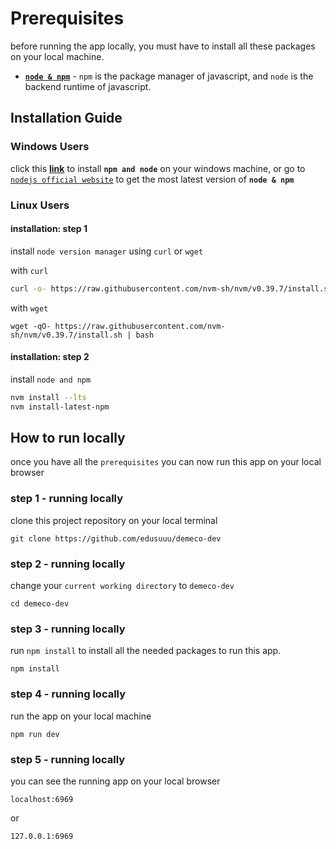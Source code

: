 # Prerequisites

before running the app locally, you must have to install all these packages on your local machine.

- [**`node & npm`**](https://nodejs.org/en/download) - `npm` is the package manager of javascript, and `node` is the backend runtime of javascript.

## Installation Guide

### Windows Users

click this [**link**](https://nodejs.org/dist/v20.10.0/node-v20.10.0-x64.msi) to install **`npm and node`** on your windows machine, or go to [`nodejs official website`](https://nodejs.org/en/download) to get the most latest version of **`node & npm`**

### Linux Users

#### **installation: step 1**
install `node version manager`
using `curl` or `wget`

with `curl`
```bash
curl -o- https://raw.githubusercontent.com/nvm-sh/nvm/v0.39.7/install.sh | bash
```
with `wget`
```
wget -qO- https://raw.githubusercontent.com/nvm-sh/nvm/v0.39.7/install.sh | bash
```
#### **installation: step 2**
install `node and npm`
```bash
nvm install --lts
nvm install-latest-npm
```

## How to run locally

once you have all the `prerequisites` you can now run this app on your local browser

### step 1 - running locally
clone this project repository on your local terminal
```
git clone https://github.com/edusuuu/demeco-dev
```
### step 2 - running locally 
change your `current working directory` to `demeco-dev`
```
cd demeco-dev
```
### step 3 - running locally
run `npm install` to install all the needed packages to run this app.
```
npm install
```
### step 4 - running locally
run the app on your local machine
```
npm run dev
```
### step 5 - running locally
you can see the running app on your local browser
```
localhost:6969
```
or
```
127.0.0.1:6969
```
